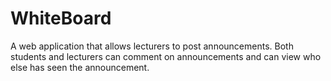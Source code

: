 # WhiteBoard
A web application that allows lecturers to post announcements. Both students and lecturers can comment on announcements and can view who else has seen the announcement.
